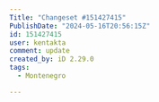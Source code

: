 ```yaml
---
Title: "Changeset #151427415"
PublishDate: "2024-05-16T20:56:15Z"
id: 151427415
user: kentakta
comment: update
created_by: iD 2.29.0
tags:
  - Montenegro

---
```

